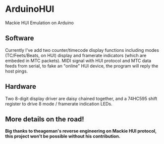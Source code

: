 # ArduinoHUI
 Mackie HUI Emulation on Arduino
 
 ## Software
 Currently I've add two counter/timecode display functions including modes (TC/Feets/Beats, on HUI) display and framerate indicators (which are embeded in MTC packets).
 MIDI signal with HUI protocol and MTC data feeds from serial, to fake an "online" HUI device, the program will reply the host pings.
 
 ## Hardware
 Two 8-digit display driver are daisy chained together, and a 74HC595 shift register to drive 8 mode / framerate indication LEDs.
 
 
 
## More details on the road!

**Big thanks to theageman's reverse engineering on Mackie HUI protocol, this project won't be possible without his contribution.**
